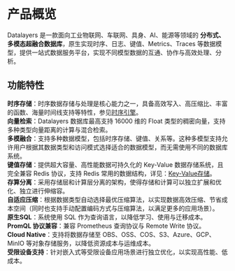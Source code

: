 # 产品概览

Datalayers 是一款面向工业物联网、车联网、具身、AI、能源等领域的 **分布式、多模态超融合数据库**，原生实现时序、日志、键值、Metrics、Traces 等数据模型，提供一站式数据服务平台，实现不同模型数据的互通、协作与高效处理、分析。

## 功能特性

**时序存储**：时序数据存储与处理是核心能力之一，具备高效写入、高压缩比、丰富的函数、海量时间线支持等特性，参见[时序引擎](./sql-reference/table-engine/timeseries.md)。  
**向量检索**：Datalayers 数据库最高支持 16000 维的 Float 类型的稠密向量，支持多种类型向量距离的计算与混合检索。  
**多模融合**：支持多种数据模型，包括时序存储、键值、关系等。这种多模型支持允许用户根据其数据类型和访问模式选择适合的数据模型，而无需使用不同的数据库系统。  
**键值存储**：提供超大容量、高性能数据可持久化的 Key-Value 数据存储系统，且完全兼容 Redis 协议，支持 Redis 常用的数据结构，详见：[Key-Value存储](./key-value-data-model/overview.md)。  
**存算分离**：采用存储层和计算层分离的架构，使得存储和计算可以独立扩展和优化、独立进行伸缩容。  
**自适应压缩**：根据数据类型自动选择最优压缩算法，以实现数据高效压缩、节省成本空间（同时也支持手动配置编码方式与压缩算法，以满足更多的应用场景）。  
**原生SQL**：系统使用 SQL 作为查询语言，以降低学习、使用与迁移成本。  
**PromQL 协议兼容**：兼容 Prometheus 查询协议与 Remote Write 协议。  
**Cloud Native**：支持将数据存储至 OBS、OSS、COS、S3、Azure、GCP、MinIO 等对象存储服务，以降低资源成本与运维成本。  
**受限设备支持**：针对嵌入式等受限设备应用场景进行独立优化，以实现高性能、低成本。  

